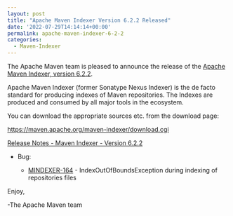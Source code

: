 ```yaml
---
layout: post
title: "Apache Maven Indexer Version 6.2.2 Released"
date: '2022-07-29T14:14:14+00:00'
permalink: apache-maven-indexer-6-2-2
categories:
  - Maven-Indexer
---
```

The Apache Maven team is pleased to announce the release of the
[Apache Maven Indexer, version 6.2.2](https://maven.apache.org/maven-indexer/).

Apache Maven Indexer (former Sonatype Nexus Indexer) is the de facto standard for producing indexes
of Maven repositories. The Indexes are produced and consumed by all major tools in the ecosystem.

You can download the appropriate sources etc. from the download page:

https://maven.apache.org/maven-indexer/download.cgi


[Release Notes - Maven Indexer - Version 6.2.2](https://issues.apache.org/jira/secure/ReleaseNote.jspa?projectId=12317523&version=12351941)

* Bug:

    * [MINDEXER-164](https://issues.apache.org/jira/browse/MINDEXER-164) - IndexOutOfBoundsException during indexing of repositories files


Enjoy,

-The Apache Maven team
